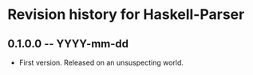 # Revision history for Haskell-Parser

## 0.1.0.0  -- YYYY-mm-dd

* First version. Released on an unsuspecting world.
